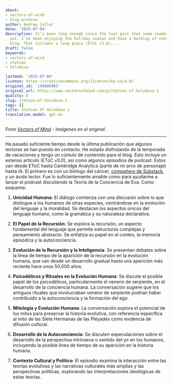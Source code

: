 ```yaml
---
about:
- vectors-of-mind
- blog-archive
author: Andrew Cutler
date: '2025-07-04'
description: It’s been long enough since the last post that some readers have reached
  out. I’ve been enjoying the holiday season and have a backlog of content for the
  blog. That includes a long piece (EToC v3.0), ...
draft: false
keywords:
- vectors-of-mind
- stetson
- holodoxa

lastmod: '2025-07-04'
license: https://creativecommons.org/licenses/by-sa/4.0/
original_id: '140805963'
original_url: https://www.vectorsofmind.com/p/stetson-of-holodoxa-1
quality: 6
slug: stetson-of-holodoxa-1
tags: []
title: Stetson Of Holodoxa 1
translation_model: gpt-4o
---
```


*From [Vectors of Mind](https://www.vectorsofmind.com/p/stetson-of-holodoxa-1) - imágenes en el original.*

---

Ha pasado suficiente tiempo desde la última publicación que algunos lectores se han puesto en contacto. He estado disfrutando de la temporada de vacaciones y tengo un cúmulo de contenido para el blog. Esto incluye un extenso artículo (EToC v3.0), así como algunos episodios de podcast. Estos van desde EToC hasta Cambridge Analytica (parte de mi arco de personaje) hasta IA. El primero es con un biólogo del cáncer, [compañero de Substack](https://stetson.substack.com/), y un ávido lector. Fue lo suficientemente amable como para ayudarme a lanzar el podcast discutiendo la Teoría de la Conciencia de Eva. Como esquema:

  1. **Unicidad Humana**: El diálogo comienza con una discusión sobre lo que distingue a los humanos de otras especies, centrándose en la evolución del lenguaje y la moralidad. Se destacan los aspectos únicos del lenguaje humano, como la gramática y su naturaleza declarativa.

  2. **El Papel de la Recursión**: Se explora la recursión, un aspecto fundamental del lenguaje que permite estructuras complejas y pensamiento abstracto. Se enfatiza su papel en el conteo, la memoria episódica y la autoconciencia.

  3. **Evolución de la Recursión y la Inteligencia**: Se presentan debates sobre la línea de tiempo de la aparición de la recursión en la evolución humana, que van desde un desarrollo gradual hasta una aparición más reciente hace unos 50,000 años.

  4. **Psicodélicos y Rituales en la Evolución Humana**: Se discute el posible papel de los psicodélicos, particularmente el veneno de serpiente, en el desarrollo de la conciencia humana. La conversación sugiere que los antiguos rituales que involucraban veneno de serpiente podrían haber contribuido a la autoconciencia y la formación del ego.

  5. **Mitología y Evolución Humana**: La conversación explora el potencial de los mitos para preservar la historia evolutiva, con referencia específica al mito de las Siete Hermanas de las Pléyades como evidencia de difusión cultural.

  6. **Desarrollo de la Autoconciencia**: Se discuten especulaciones sobre el desarrollo de la perspectiva intrínseca o sentido del yo en los humanos, incluyendo la posible línea de tiempo de su aparición en la historia humana.

  7. **Contexto Cultural y Político**: El episodio examina la interacción entre las teorías evolutivas y las narrativas culturales más amplias y las perspectivas políticas, explorando las interpretaciones ideológicas de estas teorías.